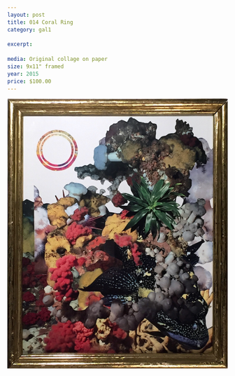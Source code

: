 ```yaml
---
layout: post
title: 014 Coral Ring
category: gal1

excerpt: 

media: Original collage on paper
size: 9x11" framed 
year: 2015
price: $100.00
---
```


<img src="img/gal/014.jpg" />
